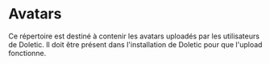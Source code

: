 # Avatars

Ce répertoire est destiné à contenir les avatars uploadés par les utilisateurs de Doletic. Il doit être présent dans l'installation de Doletic pour que l'upload fonctionne.